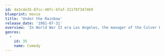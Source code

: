 ```yaml
---
id: da3cde35-87cc-48fc-bfaf-311f8f3474b9
blueprint: movie
title: 'Under the Rainbow'
release_date: '1981-07-31'
overview: 'In World War II era Los Angeles, the manager of the Culver Hotel leaves his nephew in charge for a weekend. The nephew changes the name to the Hotel Rainbow and overbooks with royalty, assassins, secret agents, Japanese tourists, and munchkins (from the cast of _Wizard of Oz, The (1939)_ ). Secret Service agent Bruce Thorpe and casting director Annie Clark find romance amidst the intrigue and confusion.'
genres:
  -
    id: 35
    name: Comedy
---
```

